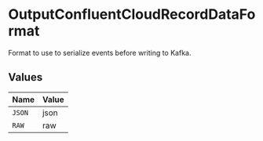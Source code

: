 # OutputConfluentCloudRecordDataFormat

Format to use to serialize events before writing to Kafka.


## Values

| Name   | Value  |
| ------ | ------ |
| `JSON` | json   |
| `RAW`  | raw    |
